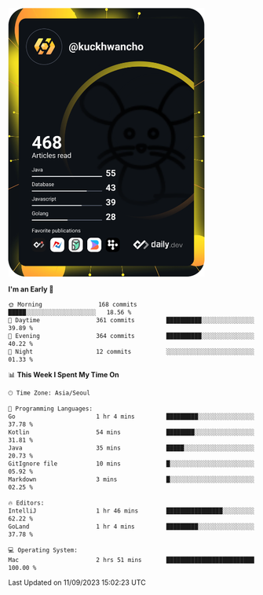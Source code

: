 <a href="https://app.daily.dev/kuckhwancho"><img src="https://github.com/kuckjwi0928/kuckjwi0928/blob/master/devcard.svg" width="400" alt="Kuckjwi Devcard"/></a>

<!--START_SECTION:waka-->
**I'm an Early 🐤** 

```text
🌞 Morning                168 commits         █████░░░░░░░░░░░░░░░░░░░░   18.56 % 
🌆 Daytime                361 commits         ██████████░░░░░░░░░░░░░░░   39.89 % 
🌃 Evening                364 commits         ██████████░░░░░░░░░░░░░░░   40.22 % 
🌙 Night                  12 commits          ░░░░░░░░░░░░░░░░░░░░░░░░░   01.33 % 
```


📊 **This Week I Spent My Time On** 

```text
🕑︎ Time Zone: Asia/Seoul

💬 Programming Languages: 
Go                       1 hr 4 mins         █████████░░░░░░░░░░░░░░░░   37.78 % 
Kotlin                   54 mins             ████████░░░░░░░░░░░░░░░░░   31.81 % 
Java                     35 mins             █████░░░░░░░░░░░░░░░░░░░░   20.73 % 
GitIgnore file           10 mins             █░░░░░░░░░░░░░░░░░░░░░░░░   05.92 % 
Markdown                 3 mins              █░░░░░░░░░░░░░░░░░░░░░░░░   02.25 % 

🔥 Editors: 
IntelliJ                 1 hr 46 mins        ████████████████░░░░░░░░░   62.22 % 
GoLand                   1 hr 4 mins         █████████░░░░░░░░░░░░░░░░   37.78 % 

💻 Operating System: 
Mac                      2 hrs 51 mins       █████████████████████████   100.00 % 
```


 Last Updated on 11/09/2023 15:02:23 UTC
<!--END_SECTION:waka-->
